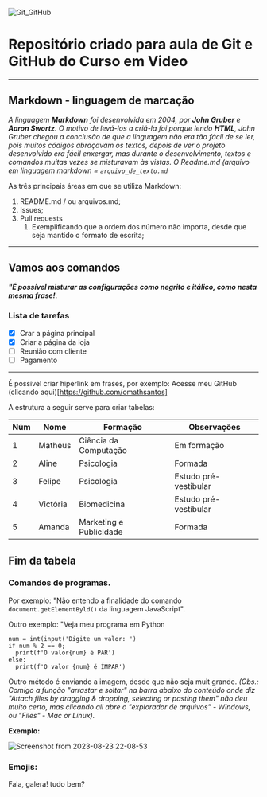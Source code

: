 ![Git_GitHub](https://github.com/omathsantos/CursoEmVideo/assets/88942151/67cd005c-2ec7-4767-9a53-da68ade88a12)


# Repositório criado para aula de Git e GitHub do Curso em Video


---

## Markdown - linguagem de marcação

_A linguagem __Markdown__ foi desenvolvida em 2004, por **John Gruber** e **Aaron Swortz**. O motivo de levá-los a criá-la foi porque lendo **HTML**, John Gruber chegou a conclusão de que a linguagem não era tão fácil de se ler, pois muitos códigos abraçavam os textos, depois de ver o projeto desenvolvido era fácil enxergar, mas durante o desenvolvimento, textos e comandos muitas vezes se misturavam às vistas. O Readme.md (arquivo em linguagem markdown = ```arquivo_de_texto.md```_

As três principais áreas em que se utiliza Markdown:
1. README.md / ou arquivos.md;
1. Issues;
3. Pull requests
   1. Exemplificando que a ordem dos número não importa, desde que seja mantido o formato de escrita;
---
## Vamos aos comandos

__*"É possível misturar as configurações como negrito e itálico, como nesta mesma frase!*__.

### Lista de tarefas
- [x] Crar a página principal
- [x] Criar a página da loja
- [ ] Reunião com cliente
- [ ] Pagamento
---
É possível criar hiperlink em frases, por exemplo:
Acesse meu GitHub (clicando aqui)[https://github.com/omathsantos]

A estrutura a seguir serve para criar tabelas:

Núm | Nome | Formação | Observações
---|---|---|---
1 | Matheus | Ciência da Computação | Em formação
2 | Aline | Psicologia | Formada
3 | Felipe | Psicologia | Estudo pré-vestibular
4 | Victória | Biomedicina | Estudo pré-vestibular
5 | Amanda | Marketing e Publicidade | Formada

Fim da tabela
---
### Comandos de programas.
Por exemplo: "Não entendo a finalidade do comando `document.getElementByld()` da linguagem JavaScript".

Outro exemplo: "Veja meu programa em Python
```
num = int(input('Digite um valor: ')
if num % 2 == 0;
  print(f'O valor{num} é PAR')
else:
  print(f'O valor {num} é ÍMPAR')
```
Outro método é enviando a imagem, desde que não seja muit grande.
_(Obs.: Comigo a função "arrastar e soltar" na barra abaixo do conteúdo onde diz "Attach files by dragging & dropping, selecting or pasting them" não deu muito certo, mas clicando ali abre o "explorador de arquivos" - Windows, ou "Files" - Mac or Linux)._

**Exemplo:**

![Screenshot from 2023-08-23 22-08-53](https://github.com/omathsantos/CursoEmVideo/assets/88942151/7ae9d1bf-32f8-435d-a367-9f9bd73d4f39)


### Emojis:

Fala, galera! tudo bem? 
